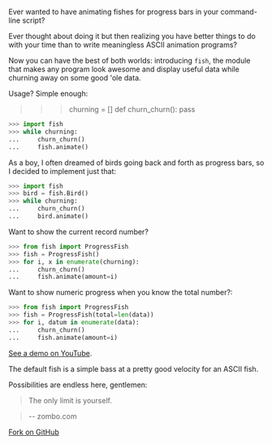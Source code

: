 Ever wanted to have animating fishes for progress bars in your command-line
script?

Ever thought about doing it but then realizing you have better things to do
with your time than to write meaningless ASCII animation programs?

Now you can have the best of both worlds: introducing ``fish``, the module that
makes any program look awesome and display useful data while churning away on
some good 'ole data.

Usage? Simple enough:
>>> churning = []
>>> def churn_churn():
        pass

```python
>>> import fish
>>> while churning:
...     churn_churn()
...     fish.animate()
```
As a boy, I often dreamed of birds going back and forth as progress bars, so I
decided to implement just that:
    
```python
>>> import fish
>>> bird = fish.Bird()
>>> while churning:
...     churn_churn()
...     bird.animate()
```

Want to show the current record number?

```python
>>> from fish import ProgressFish
>>> fish = ProgressFish()
>>> for i, x in enumerate(churning):
...     churn_churn()
...     fish.animate(amount=i)
```

Want to show numeric progress when you know the total number?:

```python
>>> from fish import ProgressFish
>>> fish = ProgressFish(total=len(data))
>>> for i, datum in enumerate(data):
...     churn_churn()
...     fish.animate(amount=i)
```

[See a demo on YouTube](http://www.youtube.com/watch?v=xYeG5CVTCmk).

The default fish is a simple bass at a pretty good velocity for an ASCII fish.

Possibilities are endless here, gentlemen:

>The only limit is yourself.

>-- zombo.com

[Fork on GitHub](http://github.com/lericson/fish)

